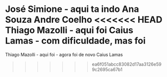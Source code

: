 José Simione - aqui ta indo
Ana Souza
Andre Coelho
<<<<<<< HEAD
Thiago Mazolli - aqui foi
Caius Lamas - com dificuldade, mas foi
=======
Thiago Mazolli - aqui foi - agora foi de novo
Caius Lamas
>>>>>>> ea6f051abcc83082d17aa3126e599c2695ca67b1
